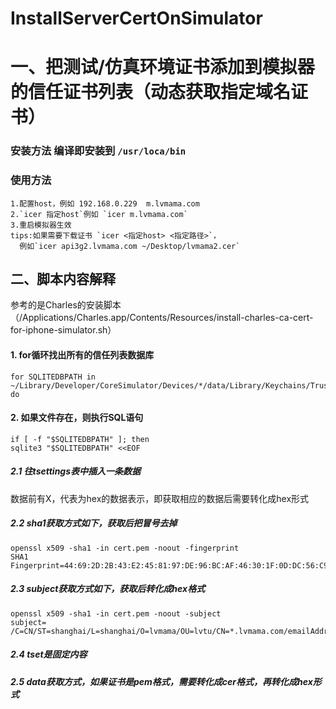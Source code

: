 # InstallServerCertOnSimulator
# 一、把测试/仿真环境证书添加到模拟器的信任证书列表（动态获取指定域名证书）
### 安装方法 编译即安装到 `/usr/loca/bin`  
### 使用方法  
    1.配置host，例如 192.168.0.229  m.lvmama.com  
    2.`icer 指定host`例如 `icer m.lvmama.com`  
    3.重启模拟器生效  
    tips:如果需要下载证书 `icer <指定host> <指定路径>`，  
      例如`icer api3g2.lvmama.com ~/Desktop/lvmama2.cer`

## 二、脚本内容解释
参考的是Charles的安装脚本（/Applications/Charles.app/Contents/Resources/install-charles-ca-cert-for-iphone-simulator.sh）  


#### 1. for循环找出所有的信任列表数据库
```
for SQLITEDBPATH in ~/Library/Developer/CoreSimulator/Devices/*/data/Library/Keychains/TrustStore.sqlite3
do

```
#### 2. 如果文件存在，则执行SQL语句
```
if [ -f "$SQLITEDBPATH" ]; then
sqlite3 "$SQLITEDBPATH" <<EOF
```

##### 2.1 往tsettings表中插入一条数据
数据前有X，代表为hex的数据表示，即获取相应的数据后需要转化成hex形式

##### 2.2 sha1获取方式如下，获取后把冒号去掉
```
openssl x509 -sha1 -in cert.pem -noout -fingerprint
SHA1 Fingerprint=44:69:2D:2B:43:E2:45:81:97:DE:96:BC:AF:46:30:1F:0D:DC:56:C9
```

##### 2.3 subject获取方式如下，获取后转化成hex格式
```
openssl x509 -sha1 -in cert.pem -noout -subject                                                 
subject= /C=CN/ST=shanghai/L=shanghai/O=lvmama/OU=lvtu/CN=*.lvmama.com/emailAddress=lvtu_deploy@lvmama.com
```

##### 2.4 tset是固定内容

##### 2.5 data获取方式，如果证书是pem格式，需要转化成cer格式，再转化成hex形式



  